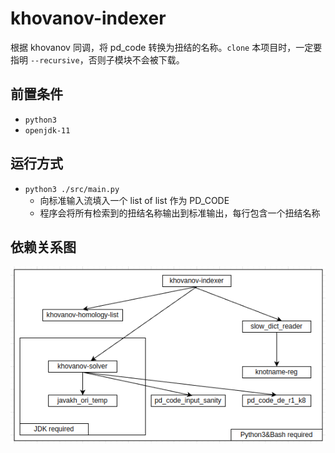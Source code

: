 # khovanov-indexer
根据 khovanov 同调，将 pd_code 转换为扭结的名称。`clone` 本项目时，一定要指明 `--recursive`，否则子模块不会被下载。



## 前置条件

- `python3`
- `openjdk-11`



## 运行方式

- `python3 ./src/main.py`
  - 向标准输入流填入一个 list of list 作为 PD_CODE
  - 程序会将所有检索到的扭结名称输出到标准输出，每行包含一个扭结名称



## 依赖关系图

![](./img/khovanov-indexer.png)

